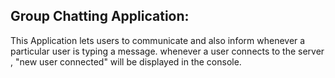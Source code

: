 Group Chatting Application:
---------------------
This Application lets users to communicate and also inform whenever a particular user is typing a message.
whenever a user connects to the server , "new user connected" will be displayed in the console. 
